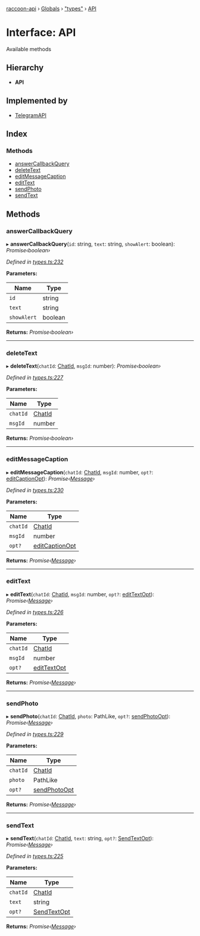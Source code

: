 [raccoon-api](../README.md) › [Globals](../globals.md) › ["types"](../modules/_types_.md) › [API](_types_.api.md)

# Interface: API

Available methods

## Hierarchy

* **API**

## Implemented by

* [TelegramAPI](../classes/_telegramapi_.telegramapi.md)

## Index

### Methods

* [answerCallbackQuery](_types_.api.md#answercallbackquery)
* [deleteText](_types_.api.md#deletetext)
* [editMessageCaption](_types_.api.md#editmessagecaption)
* [editText](_types_.api.md#edittext)
* [sendPhoto](_types_.api.md#sendphoto)
* [sendText](_types_.api.md#sendtext)

## Methods

### <a id="answercallbackquery" name="answercallbackquery"></a>  answerCallbackQuery

▸ **answerCallbackQuery**(`id`: string, `text`: string, `showAlert`: boolean): *Promise‹boolean›*

*Defined in [types.ts:232](https://github.com/josestg/raccoon-api/blob/e6f776f/src/types.ts#L232)*

**Parameters:**

Name | Type |
------ | ------ |
`id` | string |
`text` | string |
`showAlert` | boolean |

**Returns:** *Promise‹boolean›*

___

### <a id="deletetext" name="deletetext"></a>  deleteText

▸ **deleteText**(`chatId`: [ChatId](../modules/_types_.md#chatid), `msgId`: number): *Promise‹boolean›*

*Defined in [types.ts:227](https://github.com/josestg/raccoon-api/blob/e6f776f/src/types.ts#L227)*

**Parameters:**

Name | Type |
------ | ------ |
`chatId` | [ChatId](../modules/_types_.md#chatid) |
`msgId` | number |

**Returns:** *Promise‹boolean›*

___

### <a id="editmessagecaption" name="editmessagecaption"></a>  editMessageCaption

▸ **editMessageCaption**(`chatId`: [ChatId](../modules/_types_.md#chatid), `msgId`: number, `opt?`: [editCaptionOpt](../modules/_types_.md#editcaptionopt)): *Promise‹[Message](../modules/_types_.md#message)›*

*Defined in [types.ts:230](https://github.com/josestg/raccoon-api/blob/e6f776f/src/types.ts#L230)*

**Parameters:**

Name | Type |
------ | ------ |
`chatId` | [ChatId](../modules/_types_.md#chatid) |
`msgId` | number |
`opt?` | [editCaptionOpt](../modules/_types_.md#editcaptionopt) |

**Returns:** *Promise‹[Message](../modules/_types_.md#message)›*

___

### <a id="edittext" name="edittext"></a>  editText

▸ **editText**(`chatId`: [ChatId](../modules/_types_.md#chatid), `msgId`: number, `opt?`: [editTextOpt](../modules/_types_.md#edittextopt)): *Promise‹[Message](../modules/_types_.md#message)›*

*Defined in [types.ts:226](https://github.com/josestg/raccoon-api/blob/e6f776f/src/types.ts#L226)*

**Parameters:**

Name | Type |
------ | ------ |
`chatId` | [ChatId](../modules/_types_.md#chatid) |
`msgId` | number |
`opt?` | [editTextOpt](../modules/_types_.md#edittextopt) |

**Returns:** *Promise‹[Message](../modules/_types_.md#message)›*

___

### <a id="sendphoto" name="sendphoto"></a>  sendPhoto

▸ **sendPhoto**(`chatId`: [ChatId](../modules/_types_.md#chatid), `photo`: PathLike, `opt?`: [sendPhotoOpt](../modules/_types_.md#sendphotoopt)): *Promise‹[Message](../modules/_types_.md#message)›*

*Defined in [types.ts:229](https://github.com/josestg/raccoon-api/blob/e6f776f/src/types.ts#L229)*

**Parameters:**

Name | Type |
------ | ------ |
`chatId` | [ChatId](../modules/_types_.md#chatid) |
`photo` | PathLike |
`opt?` | [sendPhotoOpt](../modules/_types_.md#sendphotoopt) |

**Returns:** *Promise‹[Message](../modules/_types_.md#message)›*

___

### <a id="sendtext" name="sendtext"></a>  sendText

▸ **sendText**(`chatId`: [ChatId](../modules/_types_.md#chatid), `text`: string, `opt?`: [SendTextOpt](../modules/_types_.md#sendtextopt)): *Promise‹[Message](../modules/_types_.md#message)›*

*Defined in [types.ts:225](https://github.com/josestg/raccoon-api/blob/e6f776f/src/types.ts#L225)*

**Parameters:**

Name | Type |
------ | ------ |
`chatId` | [ChatId](../modules/_types_.md#chatid) |
`text` | string |
`opt?` | [SendTextOpt](../modules/_types_.md#sendtextopt) |

**Returns:** *Promise‹[Message](../modules/_types_.md#message)›*
